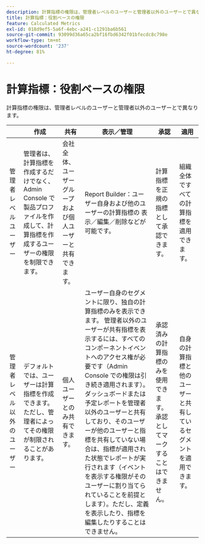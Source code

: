 ```yaml
---
description: 計算指標の権限は、管理者レベルのユーザーと管理者以外のユーザーとで異なります。
title: 計算指標：役割ベースの権限
feature: Calculated Metrics
exl-id: 018d9ef5-5a6f-4ebc-a241-c1291ba6b561
source-git-commit: 93099d36a65ca2bf16fbd6342f01bfecdc8c798e
workflow-type: tm+mt
source-wordcount: '237'
ht-degree: 81%

---
```


# 計算指標：役割ベースの権限

計算指標の権限は、管理者レベルのユーザーと管理者以外のユーザーとで異なります。

|  | 作成 | 共有 | 表示／管理 | 承認 | 適用 |
|--- |--- |--- |--- |--- |--- |
| 管理者レベルユーザー | 管理者は、計算指標を作成するだけでなく、Admin Console で製品プロファイルを作成して、計算指標を作成するユーザーの権限を制限できます。 | 会社全体、ユーザーグループおよび個人ユーザーと共有できます。 | Report Builder：ユーザー自身および他のユーザーの計算指標の 表示／編集／削除などが可能です。 | 計算指標を正規の指標として承認できます。 | 組織全体ですべての計算指標を適用できます。 |
| 管理者レベル以外のユーザー | デフォルトでは、ユーザーは計算指標を作成できます。ただし、管理者によってその権限が制限されることがあります。 | 個人ユーザーとのみ共有できます。 | ユーザー自身のセグメントに限り、独自の計算指標のみを表示できます。 管理者以外のユーザーが共有指標を表示するには、すべてのコンポーネントイベントへのアクセス権が必要です（Admin Console での権限は引き続き適用されます）。  ダッシュボードまたは予定レポートを管理者以外のユーザーと共有しており、そのユーザーが他のユーザーと指標を共有していない場合は、指標が適用された状態でレポートが実行されます（イベントを表示する権限がそのユーザーに割り当てられていることを前提とします）。ただし、定義を表示したり、指標を編集したりすることはできません。 | 承認済みの計算指標のみを使用できます。承認としてマークすることはできません。 | 自身の計算指標と他のユーザーと共有しているセグメントを適用できます。 |